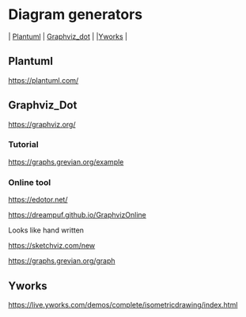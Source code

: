 # Diagram generators
|  [Plantuml](#plantuml) | [Graphviz_dot](#graphviz_dot) | |[Yworks](#yworks) |

## Plantuml

https://plantuml.com/


## Graphviz_Dot

https://graphviz.org/

### Tutorial

https://graphs.grevian.org/example


### Online tool

https://edotor.net/

https://dreampuf.github.io/GraphvizOnline

Looks like hand written

https://sketchviz.com/new

https://graphs.grevian.org/graph

## Yworks

https://live.yworks.com/demos/complete/isometricdrawing/index.html

